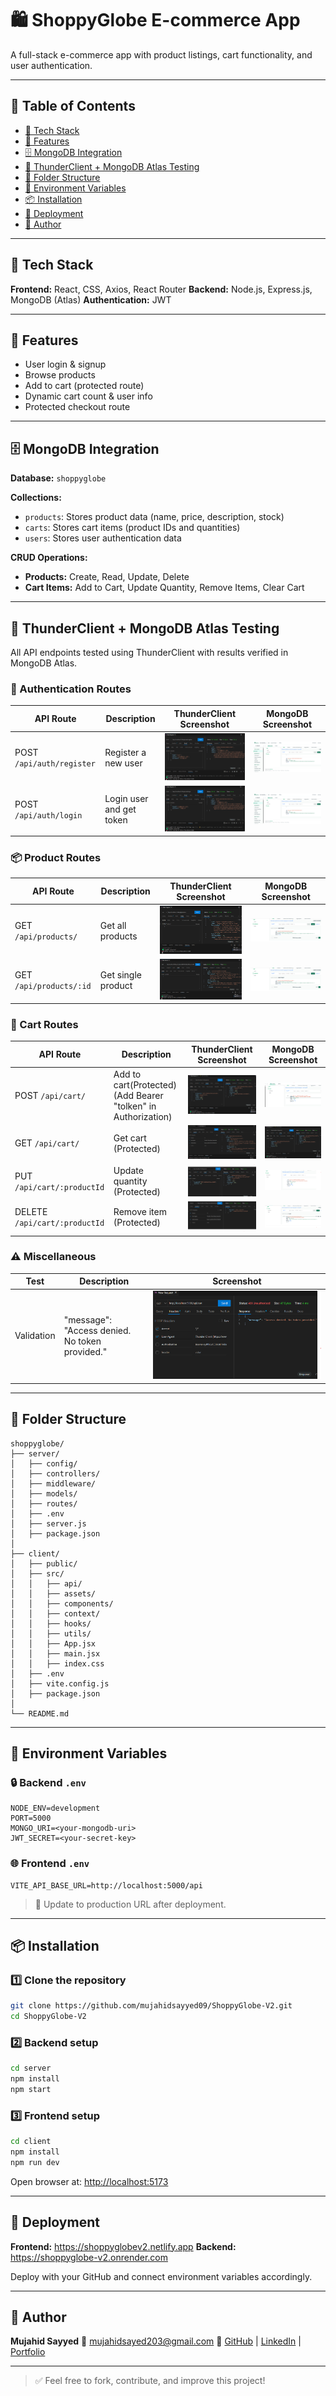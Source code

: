 # 🛍️ ShoppyGlobe E-commerce App

A full-stack e-commerce app with product listings, cart functionality, and user authentication.

---

## 📑 Table of Contents

* [🚀 Tech Stack](#-tech-stack)
* [🧾 Features](#-features)
* [🗄️ MongoDB Integration](#️-mongodb-integration)
* [🧪 ThunderClient + MongoDB Atlas Testing](#-thunderclient--mongodb-atlas-testing)
* [📁 Folder Structure](#-folder-structure)
* [🔧 Environment Variables](#-environment-variables)
* [📦 Installation](#-installation)
* [🚀 Deployment](#-deployment)
* [👤 Author](#-author)

---

## 🚀 Tech Stack

**Frontend:** React, CSS, Axios, React Router
**Backend:** Node.js, Express.js, MongoDB (Atlas)
**Authentication:** JWT

---

## 🧾 Features

* User login & signup
* Browse products
* Add to cart (protected route)
* Dynamic cart count & user info
* Protected checkout route

---

## 🗄️ MongoDB Integration

**Database:** `shoppyglobe`

**Collections:**

* `products`: Stores product data (name, price, description, stock)
* `carts`: Stores cart items (product IDs and quantities)
* `users`: Stores user authentication data

**CRUD Operations:**

* **Products:** Create, Read, Update, Delete
* **Cart Items:** Add to Cart, Update Quantity, Remove Items, Clear Cart

---

## 🧪 ThunderClient + MongoDB Atlas Testing

All API endpoints tested using ThunderClient with results verified in MongoDB Atlas.

### 🧍 Authentication Routes

| API Route                 | Description              | ThunderClient Screenshot | MongoDB Screenshot           |
| ------------------------- | ------------------------ | ------------------------ | ---------------------------- |
| POST `/api/auth/register` | Register a new user      |![](screenshots/user_registration.png)|![](screenshots/user_registered.png)|
| POST `/api/auth/login`    | Login user and get token | ![](screenshots/user_login.png)      |![](screenshots/user_registered.png)      |

### 📦 Product Routes

| API Route               | Description        | ThunderClient Screenshot | MongoDB Screenshot           |
| ----------------------- | ------------------ | ------------------------ | ---------------------------- |
| GET `/api/products/`    | Get all products   | ![](screenshots/GET_Products.png)    |![](screenshots/All_Products.png)        |
| GET `/api/products/:id` | Get single product |![](screenshots/GET_ProductsById.png)| ![](screenshots/All_Products.png)        |

### 🛒 Cart Routes

| API Route                     | Description                 | ThunderClient Screenshot | MongoDB Screenshot          |
| ----------------------------- | --------------------------- | ------------------------ | --------------------------- |
| POST `/api/cart/`             |Add to cart(Protected)(Add Bearer "tolken" in Authorization)| ![](screenshots/Post_Cart.png)|![](screenshots/POST_Cart_.png)         |
| GET `/api/cart/`              | Get cart (Protected)        |![](screenshots/GET_Cart.png) |![](screenshots/POST_Cart.png)      |
| PUT `/api/cart/:productId`    | Update quantity (Protected) |![](screenshots/PUT_Cart_Item.png) |![](screenshots/PUT_Cart_Item_.png) |
| DELETE `/api/cart/:productId` | Remove item (Protected)     |![](screenshots/DELETE_Cart_Item.png)   |![](screenshots/DELETE_Cart.png) |


### ⚠️ Miscellaneous

| Test           | Description         | Screenshot            |
| -------------- | ------------------- | --------------------- |
|Validation      | "message": "Access denied. No token provided." | ![](screenshots/Validation.png)   |

---

## 📁 Folder Structure

```
shoppyglobe/
├── server/
│   ├── config/
│   ├── controllers/
│   ├── middleware/
│   ├── models/
│   ├── routes/
│   ├── .env
│   ├── server.js
│   ├── package.json
│
├── client/
│   ├── public/
│   ├── src/
│   │   ├── api/
│   │   ├── assets/
│   │   ├── components/
│   │   ├── context/
│   │   ├── hooks/
│   │   ├── utils/
│   │   ├── App.jsx
│   │   ├── main.jsx
│   │   ├── index.css
│   ├── .env
│   ├── vite.config.js
│   ├── package.json
│
└── README.md
```

---

## 🔧 Environment Variables

### 🔒 Backend `.env`

```
NODE_ENV=development
PORT=5000
MONGO_URI=<your-mongodb-uri>
JWT_SECRET=<your-secret-key>
```

### 🌐 Frontend `.env`

```
VITE_API_BASE_URL=http://localhost:5000/api
```

> 🔁 Update to production URL after deployment.

---

## 📦 Installation

### 1️⃣ Clone the repository

```bash
git clone https://github.com/mujahidsayyed09/ShoppyGlobe-V2.git
cd ShoppyGlobe-V2
```

### 2️⃣ Backend setup

```bash
cd server
npm install
npm start
```

### 3️⃣ Frontend setup

```bash
cd client
npm install
npm run dev
```

Open browser at: [http://localhost:5173](http://localhost:5173)

---

## 🚀 Deployment

**Frontend:** https://shoppyglobev2.netlify.app
**Backend:** https://shoppyglobe-v2.onrender.com

Deploy with your GitHub and connect environment variables accordingly.

---

## 👤 Author

**Mujahid Sayyed**
📧 [mujahidsayed203@gmail.com](mailto:mujahidsayed203@gmail.com)
🔗 [GitHub](https://github.com/mujahidsayyed09) | [LinkedIn](https://www.linkedin.com/in/mujahidsayyed/) | [Portfolio](https://mujahidsayyed09.github.io/PORTFOLIO/)

---

> ✅ Feel free to fork, contribute, and improve this project!
